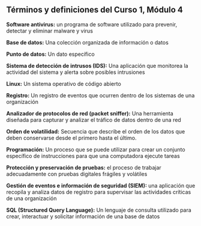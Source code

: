 
## **Términos y definiciones del Curso 1, Módulo 4**

**Software antivirus:** un programa de software utilizado para prevenir, detectar y eliminar malware y virus

**Base de datos:** Una colección organizada de información o datos

**Punto de datos:** Un dato específico

**Sistema de detección de intrusos (IDS):** Una aplicación que monitorea la actividad del sistema y alerta sobre posibles intrusiones

**Linux:** Un sistema operativo de código abierto

**Registro:** Un registro de eventos que ocurren dentro de los sistemas de una organización

**Analizador de protocolos de red (packet sniffer):** Una herramienta diseñada para capturar y analizar el tráfico de datos dentro de una red

**Orden de volatilidad:** Secuencia que describe el orden de los datos que deben conservarse desde el primero hasta el último.

**Programación:** Un proceso que se puede utilizar para crear un conjunto específico de instrucciones para que una computadora ejecute tareas

**Protección y preservación de pruebas:** el proceso de trabajar adecuadamente con pruebas digitales frágiles y volátiles

**Gestión de eventos e información de seguridad (SIEM):** una aplicación que recopila y analiza datos de registro para supervisar las actividades críticas de una organización

**SQL (Structured Query Language):** Un lenguaje de consulta utilizado para crear, interactuar y solicitar información de una base de datos

